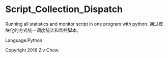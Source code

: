# Script_Collection_Dispatch
Running all statistics and monitor script in one program with python. 通过模块化的方式统一调度统计和监控脚本。

Language:Python

Copyright 2016 Ziv Chow.
